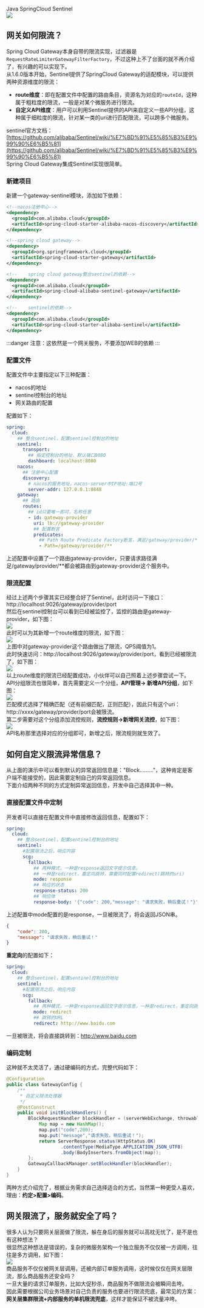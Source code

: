 Java SpringCloud Sentinel<br />![](https://cdn.nlark.com/yuque/0/2021/webp/396745/1636172534022-71025f5e-2a98-423f-9189-363377848089.webp#clientId=uf41c23f8-84a8-4&from=paste&id=u988e2c09&originHeight=234&originWidth=1080&originalType=url&ratio=1&status=done&style=none&taskId=u225dbdd4-3156-438d-a7d4-c2a5b6a6ffb)
<a name="QOSim"></a>
## 网关如何限流？
Spring Cloud Gateway本身自带的限流实现，过滤器是`RequestRateLimiterGatewayFilterFactory`，不过这种上不了台面的就不再介绍了，有兴趣的可以实现下。<br />从1.6.0版本开始，Sentinel提供了SpringCloud Gateway的适配模块，可以提供两种资源维度的限流：

- **route维度**：即在配置文件中配置的路由条目，资源名为对应的`routeId`，这种属于粗粒度的限流，一般是对某个微服务进行限流。
- **自定义API维度**：用户可以利用Sentinel提供的API来自定义一些API分组，这种属于细粒度的限流，针对某一类的uri进行匹配限流，可以跨多个微服务。

sentinel官方文档：[https://github.com/alibaba/Sentinel/wiki/%E7%BD%91%E5%85%B3%E9%99%90%E6%B5%81](https://github.com/alibaba/Sentinel/wiki/%E7%BD%91%E5%85%B3%E9%99%90%E6%B5%81)<br />Spring Cloud Gateway集成Sentinel实现很简单。
<a name="EN4tm"></a>
### 新建项目
新建一个gateway-sentinel模块，添加如下依赖：
```xml
<!--nacos注册中心-->
<dependency>
  <groupId>com.alibaba.cloud</groupId>
  <artifactId>spring-cloud-starter-alibaba-nacos-discovery</artifactId>
</dependency>

<!--spring cloud gateway-->
<dependency>
  <groupId>org.springframework.cloud</groupId>
  <artifactId>spring-cloud-starter-gateway</artifactId>
</dependency>

<!--    spring cloud gateway整合sentinel的依赖-->
<dependency>
  <groupId>com.alibaba.cloud</groupId>
  <artifactId>spring-cloud-alibaba-sentinel-gateway</artifactId>
</dependency>

<!--    sentinel的依赖-->
<dependency>
  <groupId>com.alibaba.cloud</groupId>
  <artifactId>spring-cloud-starter-alibaba-sentinel</artifactId>
</dependency>
```
:::danger
注意：这依然是一个网关服务，不要添加WEB的依赖
:::
<a name="dIgqA"></a>
### 配置文件
配置文件中主要指定以下三种配置：

- nacos的地址
- sentinel控制台的地址
- 网关路由的配置

配置如下：
```yaml
spring:
  cloud:
    ## 整合sentinel，配置sentinel控制台的地址
    sentinel:
      transport:
        ## 指定控制台的地址，默认端口8080
        dashboard: localhost:8080
    nacos:
      ## 注册中心配置
      discovery:
        # nacos的服务地址，nacos-server中IP地址:端口号
        server-addr: 127.0.0.1:8848
    gateway:
      ## 路由
      routes:
        ## id只要唯一即可，名称任意
        - id: gateway-provider
          uri: lb://gateway-provider
          ## 配置断言
          predicates:
            ## Path Route Predicate Factory断言，满足/gateway/provider/**这个请求路径的都会被路由到http://localhost:9024这个uri中
            - Path=/gateway/provider/**
```
上述配置中设置了一个路由gateway-provider，只要请求路径满足/gateway/provider/**都会被路由到gateway-provider这个服务中。
<a name="L4VK7"></a>
### 限流配置
经过上述两个步骤其实已经整合好了Sentinel，此时访问一下接口：http://localhost:9026/gateway/provider/port<br />然后在sentinel控制台可以看到已经被监控了，监控的路由是gateway-provider，如下图：<br />![](https://cdn.nlark.com/yuque/0/2021/webp/396745/1636172534249-d5b41cf0-c91a-402c-aaeb-582cf33636ca.webp#clientId=uf41c23f8-84a8-4&from=paste&id=u5704f358&originHeight=366&originWidth=1080&originalType=url&ratio=1&status=done&style=shadow&taskId=ud23acdab-69ba-4307-a805-3feaaa170cf)<br />此时可以为其新增一个route维度的限流，如下图：<br />![](https://cdn.nlark.com/yuque/0/2021/webp/396745/1636172534345-ac523b1a-7eb5-4340-88d6-32dcc927094f.webp#clientId=uf41c23f8-84a8-4&from=paste&id=u62a2cd70&originHeight=619&originWidth=881&originalType=url&ratio=1&status=done&style=none&taskId=ud4dc04c8-121e-4574-9075-a3e7aa06a86)<br />上图中对gateway-provider这个路由做出了限流，QPS阈值为1。<br />此时快速访问：http://localhost:9026/gateway/provider/port，看到已经被限流了，如下图：<br />![](https://cdn.nlark.com/yuque/0/2021/webp/396745/1636172534352-fd885d42-98ea-401a-b6b8-58fc12dcd423.webp#clientId=uf41c23f8-84a8-4&from=paste&id=u9e8a66f9&originHeight=505&originWidth=1080&originalType=url&ratio=1&status=done&style=shadow&taskId=u9fe3aa8b-0648-4759-9bcb-da805448d4f)<br />以上route维度的限流已经配置成功，小伙伴可以自己照着上述步骤尝试一下。<br />API分组限流也很简单，首先需要定义一个分组，**API管理-> 新增API分组**，如下图：<br />![](https://cdn.nlark.com/yuque/0/2021/webp/396745/1636172534309-bd543242-40a5-41cd-b751-c0ffc6fb63c7.webp#clientId=uf41c23f8-84a8-4&from=paste&id=u2999e06b&originHeight=358&originWidth=1080&originalType=url&ratio=1&status=done&style=none&taskId=u1b82afe7-08df-41f3-b143-0e6621fd7a6)<br />匹配模式选择了精确匹配（还有前缀匹配，正则匹配），因此只有这个uri：http://xxxx/gateway/provider/port会被限流。<br />第二步需要对这个分组添加流控规则，**流控规则->新增网关流控**，如下图：<br />![](https://cdn.nlark.com/yuque/0/2021/webp/396745/1636172534624-28bdb917-40c6-441c-b067-a1d7caa50cef.webp#clientId=uf41c23f8-84a8-4&from=paste&id=u8f2a704b&originHeight=450&originWidth=1080&originalType=url&ratio=1&status=done&style=none&taskId=u1fdd84af-1e73-4131-8b50-a794c528eb0)<br />API名称那里选择对应的分组即可，新增之后，限流规则就生效了。
<a name="je1Qw"></a>
## 如何自定义限流异常信息？
从上面的演示中可以看到默认的异常返回信息是："Block........."，这种肯定是客户端不能接受的，因此需要定制自己的异常返回信息。<br />下面介绍两种不同的方式定制异常返回信息，开发中自己选择其中一种。
<a name="rzxpm"></a>
### 直接配置文件中定制
开发者可以直接在配置文件中直接修改返回信息，配置如下：
```yaml
spring:
  cloud:
    ## 整合sentinel，配置sentinel控制台的地址
    sentinel:
      #配置限流之后，响应内容
      scg:
        fallback:
          ## 两种模式，一种是response返回文字提示信息，
          ## 一种是redirect，重定向跳转，需要同时配置redirect(跳转的uri)
          mode: response
          ## 响应的状态
          response-status: 200
          ## 响应体
          response-body: '{"code": 200,"message": "请求失败，稍后重试！"}'
```
上述配置中mode配置的是response，一旦被限流了，将会返回JSON串。
```json
{
    "code": 200,
    "message": "请求失败，稍后重试！"
}
```
**重定向**的配置如下：
```yaml
spring:
  cloud:
    ## 整合sentinel，配置sentinel控制台的地址
    sentinel:
      #配置限流之后，响应内容
      scg:
        fallback:
          ## 两种模式，一种是response返回文字提示信息，一种是redirect，重定向跳转，需要同时配置redirect(跳转的uri)
          mode: redirect
          ## 跳转的URL
          redirect: http://www.baidu.com
```
一旦被限流，将会直接跳转到：http://www.baidu.com
<a name="NIISk"></a>
### 编码定制
这种就不太灵活了，通过硬编码的方式，完整代码如下：
```java
@Configuration
public class GatewayConfig {
    /**
     * 自定义限流处理器
     */
    @PostConstruct
    public void initBlockHandlers() {
        BlockRequestHandler blockHandler = (serverWebExchange, throwable) -> {
            Map map = new HashMap();
            map.put("code",200);
            map.put("message","请求失败，稍后重试！");
            return ServerResponse.status(HttpStatus.OK)
                    .contentType(MediaType.APPLICATION_JSON_UTF8)
                    .body(BodyInserters.fromObject(map));
        };
        GatewayCallbackManager.setBlockHandler(blockHandler);
    }
}
```
两种方式介绍完了，根据业务需求自己选择适合的方式，当然第一种更受人喜欢，理由：**约定>配置>编码**。
<a name="O9iCN"></a>
## 网关限流了，服务就安全了吗？
很多人认为只要网关层面做了限流，躲在身后的服务就可以高枕无忧了，是不是也有这种想法？<br />很显然这种想法是错误的，复杂的微服务架构一个独立服务不仅仅被一方调用，往往是多方调用，如下图：<br />![](https://cdn.nlark.com/yuque/0/2021/webp/396745/1636172534906-eec3d7c7-82b3-45fa-a594-e03d0943cc7a.webp#clientId=uf41c23f8-84a8-4&from=paste&id=u92e43e71&originHeight=453&originWidth=766&originalType=url&ratio=1&status=done&style=shadow&taskId=u3ce53cb9-e140-4e5e-b84d-4bcfd736694)<br />商品服务不仅仅被网关层调用，还被内部订单服务调用，这时候仅仅在网关层限流，那么商品服务还安全吗？<br />一旦大量的请求订单服务，比如大促秒杀，商品服务不做限流会被瞬间击垮。<br />因此需要根据公司业务场景对自己负责的服务也要进行限流兜底，最常见的方案：**网关层集群限流+内部服务的单机限流兜底**，这样才能保证不被流量冲垮。
